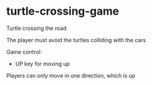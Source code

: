 # turtle-crossing-game
Turtle crossing the road

The player must avoid the turtles colliding with the cars

Game control:
- UP key for moving up

Players can only move in one direction, which is up

